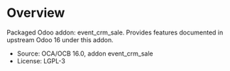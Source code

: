 # Overview

Packaged Odoo addon: event_crm_sale. Provides features documented in upstream Odoo 16 under this addon.

- Source: OCA/OCB 16.0, addon event_crm_sale
- License: LGPL-3
